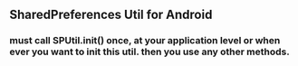 ## SharedPreferences Util for Android
### must call SPUtil.init() once, at your application level or when ever you want to init this util. then you use any other methods.